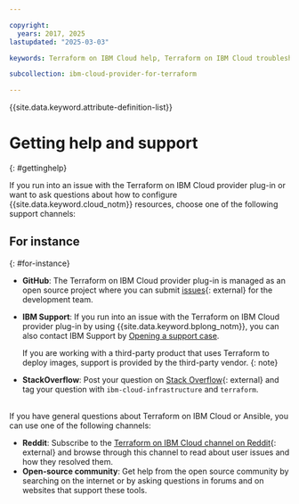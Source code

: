 ```yaml
---

copyright:
  years: 2017, 2025
lastupdated: "2025-03-03"

keywords: Terraform on IBM Cloud help, Terraform on IBM Cloud troubleshooting, ansible help, ansible troubleshooting

subcollection: ibm-cloud-provider-for-terraform

---
```


{{site.data.keyword.attribute-definition-list}}


# Getting help and support 
{: #gettinghelp}

If you run into an issue with the Terraform on IBM Cloud provider plug-in or want to ask questions about how to configure {{site.data.keyword.cloud_notm}} resources, choose one of the following support channels:  

## For instance
{: #for-instance}

- **GitHub**: The Terraform on IBM Cloud provider plug-in is managed as an open source project where you can submit [issues](https://github.com/IBM-Cloud/terraform-provider-ibm/issues){: external} for the development team.
- **IBM Support**: If you run into an issue with the Terraform on IBM Cloud provider plug-in by using {{site.data.keyword.bplong_notm}}, you can also contact IBM Support by [Opening a support case](/docs/account?topic=account-using-avatar).

    If you are working with a third-party product that uses Terraform to deploy images, support is provided by the third-party vendor.
     {: note}

- **StackOverflow**: Post your question on [Stack Overflow](http://stackoverflow.com/search?q=ibm-cloud-infrastructure+terraform){: external} and tag your question with `ibm-cloud-infrastructure` and `terraform`.

</br>
If you have general questions about Terraform on IBM Cloud or Ansible, you can use one of the following channels: 

- **Reddit**:  Subscribe to the [Terraform on IBM Cloud channel on Reddit](https://www.reddit.com/r/Terraform/){: external} and browse through this channel to read about user issues and how they resolved them. 
- **Open-source community**: Get help from the open source community by searching on the internet or by asking questions in forums and on websites that support these tools.
